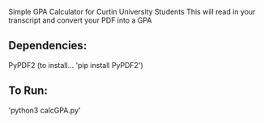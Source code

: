 Simple GPA Calculator for Curtin University Students
This will read in your transcript and convert your PDF into a GPA


Dependencies:
------
PyPDF2 (to install... 'pip install PyPDF2')

To Run:
------
'python3 calcGPA.py'
